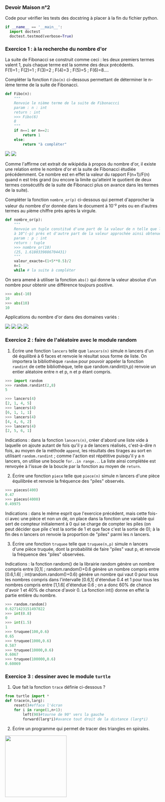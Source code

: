 ### Devoir Maison n°2

Code pour vérifier les tests des docstring à placer à la fin du fichier python.

```Python
if __name__ == '__main__':
  import doctest
  doctest.testmod(verbose=True)
```
### Exercice 1 : à la recherche du nombre d'or

La suite de Fibonacci se construit comme ceci : les deux premiers termes valent 1, puis chaque terme est la somme des deux précédents.   
F(1)=1 ; F(2)=1 ; F(3)=2 ; F(4)=3 ; F(5)=5 ; F(6)=8....

Compléter la fonction `Fibo(n)` ci-dessous permettant de déterminer le n-ième terme de la suite de Fibonacci.

```Python
def Fibo(n):
    """
    Renvoie le nième terme de la suite de Fibonaccci
    param : n : int
    return : int
    >>> Fibo(6)
    8
    """
    if n==1 or n==2:
        return 1
    else:
        return "à compléter"
```
<img src="Assets/suite-de-fibonacci-phi.png.webp"> 

<img src="Assets/nombre_or.png"> 

Comme l'affirme cet extrait de wikipédia à propos du nombre d'or, il existe une relation entre le nombre d'or et la suite de Fibonacci étudiée précédemment. Ce nombre est en effet la valeur du rapport F(n+1)/F(n) quand n est très grand (ou encore la limite qu'atteint le quotient de deux termes consécutifs de la suite de Fibonacci plus on avance dans les termes de la suite).   

Compléter la fonction `nombre_or(p)` ci-dessous qui permet d'approcher la valeur du nombre d'or donnée dans le document à 10<sup>-`p`</sup> près ou en d'autres termes au `p`ième chiffre près après la virgule.

```Python
def nombre_or(p):
    """
    Renvoie un tuple constitué d'une part de la valeur de n telle que le rapport Fibo(n+1)/Fibo(n) approche le nombre d'or 
    à 10^(-p) près et d'autre part de la valeur approchée ainsi obtenue
    param : p : int
    return : tuple 
    >>> nombre_or(10)
    (25, 1.6180339886704431)
    """
    valeur_exacte=(1+5**0.5)/2
    n=1
    while # la suite à compléter
```

On sera amené à utiliser la fonction `abs()` qui donne la valeur absolue d'un nombre pour obtenir une différence toujours positive.
```Python
>>> abs(-10)
10
>>> abs(10)
10
```

Applications du nombre d'or dans des domaines variés :


<img src="Assets/tournesol.jpg.webp"> 

<img src="Assets/nombre-dor-adn.png.webp"> 

<img src="Assets/nombre-or-corps-humain.jpg.webp"> 

<img src="Assets/parthenon.png.webp">

### Exercice 2 : faire de l'aléatoire avec le module random

1) Écrire une fonction  `lancers` telle que `lancers(n)` simule n lancers d'un dé équilibré à 6 faces et renvoie le résultat sous forme de liste.
On importera la bibliothèque `random` pour pouvoir appeler la fonction `randint` de cette bibliothèque, telle que random.randint(n,p) renvoie un entier aléatoire entre n et p, n et p étant compris.

```Python
>>> import random
>>> random.randint(2,8)
5 
```

```Python
>>> lancers(4)
[2, 1, 4, 5]
>>> lancers(4)
[6, 1, 1, 1]
>>> lancers(4)
[4, 4, 6, 2]
>>> lancers(4)
[2, 5, 6, 1]
```

Indications : dans la fonction `lancers(n)`, créer d'abord une liste vide à laquelle on ajoute autant de fois qu'il y a de lancers réalisés, c'est-à-dire n fois, au moyen de la méthode `append`,  les résultats des tirages au sort en utilisant `random.randint` ; comme l'action est répétitive puisqu'il y a n lancers, on utilise une boucle `for..in range..`. La liste ainsi complétée est renvoyée à l'issue de la boucle par la fonction au moyen de `return`.

2) Écrire une fonction `piece` telle que `piece(n)` simule n lancers d'une pièce équilibrée et renvoie la fréquence des "piles" observés.

```Python
>>> pieces(400)
0.47
>>> pieces(4000)
0.49975
```
Indications : dans le même esprit que l'exercice précédent, mais cette fois-ci avec une pièce et non un dé, on place dans la fonction une variable qui sert de compteur initialement à 0 qui se charge de compter les piles (on peut décider que pile c'est la sortie de 1 et que face c'est la sortie de 0); à la fin des n lancers on renvoie la proportion de "piles" parmi les n lancers.

3) Écrire une fonction `truquee` telle que `truquee(n,p)` simule n lancers d'une pièce truquée, dont la probabilité de faire "piles" vaut p, et renvoie la fréquence des "piles" observées.

Indications : la fonction random() de la librairie random génère un nombre compris entre [0,1[ ; random.random()+0.6 génère un nombre compris entre [0.6,1.6[ ; int(random.random()+0.6) génère un nombre qui vaut 0 pour tous les nombres compris dans l'intervalle [0.6,1[ d'étendue 0.4 et 1 pour tous les nombres compris entre [1,1.6[ d'étendue 0.6 ; on a donc 60% de chance d'avoir 1 et 40% de chance d'avoir 0.
La fonction int() donne en effet la partie entière du nombre.

```Python
>>> random.random()
0.6271423151497822
>>> int(0.8)
0
>>> int(1.5)
1
>>> truquee(100,0.6)
0.65
>>> truquee(1000,0.6)
0.587
>>> truquee(10000,0.6)
0.6067
>>> truquee(100000,0.6)
0.60069
```

### Exercice 3 : dessiner avec le module `turtle`

1) Que fait la fonction `trace` définie ci-dessous ?

```Python
from turtle import *
def trace(n,larg):
    reset()#efface l'écran
    for i in range(1,n+1):
        left(90)#tourne de 90° vers la gauche
        forward(larg*i)#avance tout droit de la distance (larg*i)
```

2) Écrire un programme qui permet de tracer des triangles en spirales.

<img src="Assets/spirales_triangles.png" width="200" height="200"> 


